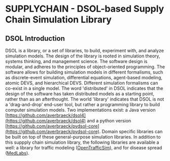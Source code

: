 # SUPPLYCHAIN - DSOL-based Supply Chain Simulation Library

## DSOL Introduction

DSOL is a library, or a set of libraries, to build, experiment with, and analyze simulation models.
The design of the library is rooted in simulation theory, systems thinking, and management science. 
The software design is modular, and adheres to the principles of object-oriented programming. 
The software allows for building simulation models in different formalisms, such as discrete-event
simulation, differential equations, agent-based modeling, atomic DEVS, and hierarchical DEVS. 
Different simulation formalisms can co-exist in a single model. The word 'distributed' in DSOL 
indicates that the design of the software has taken distributed models as a starting point, rather 
than as an afterthought. The world 'library' indicates that DSOL is not a 'drag-and-drop' end-user
tool, but rather a programming library to build computer simulation models. Two implementations
exist: a Java version [https://github.com/averbraeck/dsol4](https://github.com/averbraeck/dsol4) and
a python version [https://github.com/averbraeck/pydsol-core](https://github.com/averbraeck/pydsol-core).
Domain specific libraries can be built on top of these general-purpose simulation libraries. In
addition to this suppply chain simulation library, the following libraries are available a well:
a library for traffic modeling ([OpenTrafficSim](https://github.com/averbraeck/opentrafficsim2)), 
and for disease spread ([MedLabs](https://github.com/averbraeck/medlabs)). 

